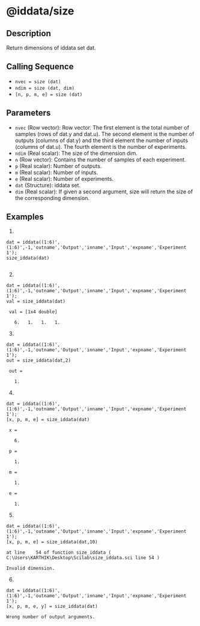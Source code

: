 # @iddata/size

## Description
Return dimensions of iddata set dat.

## Calling Sequence
- `nvec = size (dat)`
- `ndim = size (dat, dim)`
- `[n, p, m, e] = size (dat)`

## Parameters
- `nvec` (Row vector): Row vector. The first element is the total number of samples (rows of dat.y and dat.u). The second element is the number of outputs (columns of dat.y) and the third element the number of inputs (columns of dat.u). The fourth element is the number of experiments.
- `ndim` (Real scalar): The size of the dimension dim.
- `n` (Row vector): Contains the number of samples of each experiment.
- `p` (Real scalar): Number of outputs.
- `m` (Real scalar): Number of inputs.
- `e` (Real scalar): Number of experiments.
- `dat` (Structure): iddata set.
- `dim` (Real scalar): If given a second argument, size will return the size of the corresponding dimension.

## Examples
1.
```
dat = iddata((1:6)',(1:6)',-1,'outname','Output','inname','Input','expname','Experiment 1');
size_iddata(dat)
```
```

```
2.
```
dat = iddata((1:6)',(1:6)',-1,'outname','Output','inname','Input','expname','Experiment 1');
val = size_iddata(dat)
```
```
 val = [1x4 double]

   6.   1.   1.   1.
```

3.
```
dat = iddata((1:6)',(1:6)',-1,'outname','Output','inname','Input','expname','Experiment 1');
out = size_iddata(dat,2)
```
```
 out = 

   1.
```

4.
```
dat = iddata((1:6)',(1:6)',-1,'outname','Output','inname','Input','expname','Experiment 1');
[x, p, m, e] = size_iddata(dat)
```
```
 x = 

   6.

 p = 

   1.

 m = 

   1.

 e = 

   1.
```

5.
```
dat = iddata((1:6)',(1:6)',-1,'outname','Output','inname','Input','expname','Experiment 1');
[x, p, m, e] = size_iddata(dat,10)
```
```
at line    54 of function size_iddata ( C:\Users\KARTHIK\Desktop\Scilab\size_iddata.sci line 54 )

Invalid dimension.
```

6.
```
dat = iddata((1:6)',(1:6)',-1,'outname','Output','inname','Input','expname','Experiment 1');
[x, p, m, e, y] = size_iddata(dat)
```
```
Wrong number of output arguments.
```
